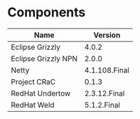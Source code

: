 # Components

| Name                  | Version       |
|-----------------------|---------------|
| Eclipse Grizzly       | 4.0.2         |
| Eclipse Grizzly NPN   | 2.0.0         |
| Netty                 | 4.1.108.Final |
| Project CRaC          | 0.1.3         |
| RedHat Undertow       | 2.3.12.Final  |
| RedHat Weld           | 5.1.2.Final   |
